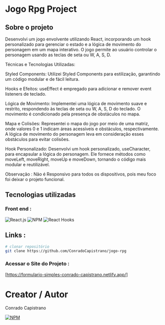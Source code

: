 # Jogo Rpg Project

## Sobre o projeto

Desenvolvi um jogo envolvente utilizando React, incorporando um hook personalizado para gerenciar o estado e a lógica de movimento do personagem em um mapa interativo. O jogo permite ao usuário controlar o personagem usando as teclas de seta ou W, A, S, D.

Técnicas e Tecnologias Utilizadas:

Styled Components: Utilizei Styled Components para estilização, garantindo um código modular e de fácil leitura.

Hooks e Efeitos: useEffect é empregado para adicionar e remover event listeners de teclado.

Lógica de Movimento: Implementei uma lógica de movimento suave e restrito, respondendo às teclas de seta ou W, A, S, D do teclado. O movimento é condicionado pela presença de obstáculos no mapa.

Mapa e Colisões: Representei o mapa do jogo por meio de uma matriz, onde valores 0 e 1 indicam áreas acessíveis e obstáculos, respectivamente. A lógica de movimento do personagem leva em consideração esses obstáculos para evitar colisões.

Hook Personalizado: Desenvolvi um hook personalizado, useCharacter, para encapsular a lógica do personagem. Ele fornece métodos como moveLeft, moveRight, moveUp e moveDown, tornando o código mais modular e reutilizável.

Observação :
Não é Responsivo para todos os dispositivos, pois meu foco foi deixar o projeto funcional. 

## Tecnologias utilizadas

### Front end : 
![React.js](https://img.shields.io/badge/React.js-61DAFB?style=for-the-badge&logo=react&logoColor=white)
![NPM](https://img.shields.io/badge/styled--components-DB7093?style=for-the-badge&logo=styled-components&logoColor=white)
![React Hooks](https://img.shields.io/badge/React%20Hooks-61DAFB?style=for-the-badge&logo=react&logoColor=white)

## Links :

```bash
# clonar repositório
git clone https://github.com/ConradoCapistrano/jogo-rpg
```

### Acessar o Site do Projeto :
[https://formulario-simples-conrado-capistrano.netlify.app/]

# Creator / Autor

Conrado Capistrano

[![NPM](https://img.shields.io/badge/LinkedIn-0077B5?style=for-the-badge&logo=linkedin&logoColor=white)](https://www.linkedin.com/in/conrado-capistrano88)
